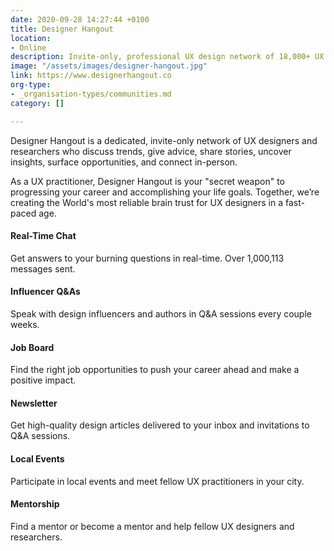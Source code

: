 ```yaml
---
date: 2020-09-28 14:27:44 +0100
title: Designer Hangout
location:
- Online
description: Invite-only, professional UX design network of 18,000+ UX practitioners.
image: "/assets/images/designer-hangout.jpg"
link: https://www.designerhangout.co
org-type:
- _organisation-types/communities.md
category: []

---
```

Designer Hangout is a dedicated, invite-only network of UX designers and researchers who discuss trends, give advice, share stories, uncover insights, surface opportunities, and connect in-person. 

As a UX practitioner, Designer Hangout is your "secret weapon" to progressing your career and accomplishing your life goals. Together, we’re creating the World's most reliable brain trust for UX designers in a fast-paced age.

#### Real-Time Chat

Get answers to your burning questions in real-time. Over 1,000,113 messages sent.

#### Influencer Q&As

Speak with design influencers and authors in Q&A sessions every couple weeks.

#### Job Board

Find the right job opportunities to push your career ahead and make a positive impact.

#### Newsletter

Get high-quality design articles delivered to your inbox and invitations to Q&A sessions.

#### Local Events

Participate in local events and meet fellow UX practitioners in your city.

#### Mentorship

Find a mentor or become a mentor and help fellow UX designers and researchers.